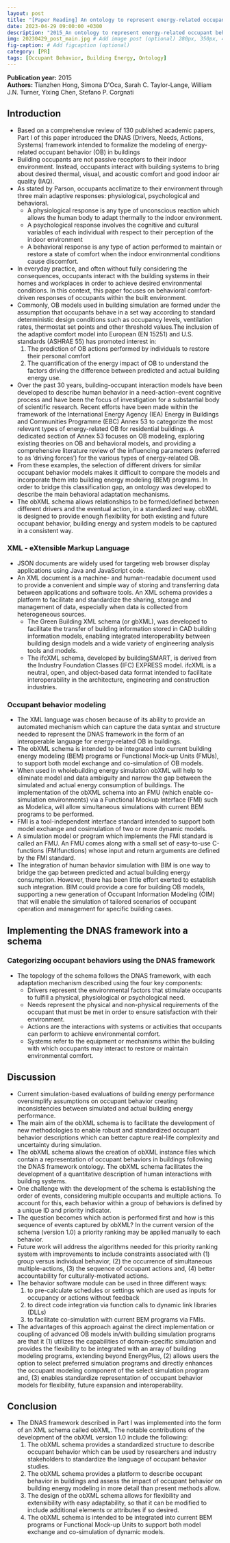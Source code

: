 ```yaml
---
layout: post
title: "[Paper Reading] An ontology to represent energy-related occupant behavior in buildings. Part II: Implementation of the DNAS framework using an XML schema"
date: 2023-04-29 09:00:00 +0300
description: "2015_An ontology to represent energy-related occupant behavior in buildings. Part II: Implementation of the DNAS framework using an XML schema" # Add post description (optional)
img: 20230429_post_main.jpg # Add image post (optional) 280px, 350px, 470px, 700px, 940px
fig-caption: # Add figcaption (optional)
category: [PR]
tags: [Occupant Behavior, Building Energy, Ontology]
---
```


**Publication year:** 2015 <br>
**Authors:** Tianzhen Hong, Simona D'Oca, Sarah C. Taylor-Lange, William J.N. Turner, Yixing Chen, Stefano P. Corgnati<br>

## Introduction
- Based on a comprehensive review of 130 published academic papers, Part I of this paper introduced the DNAS (Drivers, Needs, Actions, Systems) framework intended to formalize the modeling of energy-related occupant behavior (OB) in buildings
- Building occupants are not passive receptors to their indoor environment. Instead, occupants interact with building systems to bring about desired thermal, visual, and acoustic comfort and good indoor air quality (IAQ).
- As stated by Parson, occupants acclimatize to their environment through three main adaptive responses: physiological, psychological and behavioral.
  - A physiological response is any type of unconscious reaction which allows the human body to adapt thermally to the indoor environment.
  - A psychological response involves the cognitive and cultural variables of each individual with respect to their perception of the indoor environment
  - A behavioral response is any type of action performed to maintain or restore a state of comfort when the indoor environmental conditions cause discomfort.
- In everyday practice, and often without fully considering the consequences, occupants interact with the building systems in their homes and workplaces in order to achieve desired environmental conditions. In this context, this paper focuses on behavioral comfort-driven responses of occupants within the built environment.
- Commonly, OB models used in building simulation are formed under the assumption that occupants behave in a set way according to standard deterministic design conditions such as occupancy levels, ventilation rates, thermostat set points and other threshold values.The inclusion of the adaptive comfort model into European (EN 15251) and U.S. standards (ASHRAE 55) has promoted interest in:
  1. The prediction of OB actions performed by individuals to restore their personal comfort
  2. The quantification of the energy impact of OB to understand the factors driving the difference between predicted and actual building energy use.
- Over the past 30 years, building-occupant interaction models have been developed to describe human behavior in a need-action-event cognitive process and have been the focus of investigation for a substantial body of scientific research. Recent efforts have been made within the framework of the International Energy Agency (IEA) Energy in Buildings and Communities Programme (EBC) Annex 53 to categorize the most relevant types of energy-related OB for residential buildings. A dedicated section of Annex 53 focuses on OB modeling, exploring existing theories on OB and behavioral models, and providing a comprehensive literature review of the influencing parameters (referred to as ‘driving forces’) for the various types of energy-related OB.
- From these examples, the selection of different drivers for similar occupant behavior models makes it difficult to compare the models and incorporate them into building energy modeling (BEM) programs. In order to bridge this classification gap, an ontology was developed to describe the main behavioral adaptation mechanisms.
- The obXML schema allows relationships to be formed/defined between different drivers and the eventual action, in a standardized way. obXML is designed to provide enough flexibility for both existing and future occupant behavior, building energy and system models to be captured in a consistent way.

### XML - eXtensible Markup Language
- JSON documents are widely used for targeting web browser display applications using Java and JavaScript code.
- An XML document is a machine- and human-readable document used to provide a convenient and simple way of storing and transferring data between applications and software tools. An XML schema provides a platform to facilitate and standardize the sharing, storage and management of data, especially when data is collected from heterogeneous sources.
  - The Green Building XML schema (or gbXML), was developed to facilitate the transfer of building information stored in CAD building information models, enabling integrated interoperability between building design models and a wide variety of engineering analysis tools and models.
  - The ifcXML schema, developed by buildingSMART, is derived from the Industry Foundation Classes (IFC) EXPRESS model. ifcXML is a neutral, open, and object-based data format intended to facilitate interoperability in the architecture, engineering and construction industries.

### Occupant behavior modeling
- The XML language was chosen because of its ability to provide an automated mechanism which can capture the data syntax and structure needed to represent the DNAS framework in the form of an interoperable language for energy-related OB in buildings.
- The obXML schema is intended to be integrated into current building energy modeling (BEM) programs or Functional Mock-up Units (FMUs), to support both model exchange and co-simulation of OB models.
- When used in wholebuilding energy simulation obXML will help to eliminate model and data ambiguity and narrow the gap between the simulated and actual energy consumption of buildings. The implementation of the obXML schema into an FMU (which enable co-simulation environments) via a Functional Mockup Interface (FMI) such as Modelica, will allow simultaneous simulations with current BEM programs to be performed.
- FMI is a tool-independent interface standard intended to support both model exchange and cosimulation of two or more dynamic models.
- A simulation model or program which implements the FMI standard is called an FMU. An FMU comes along with a small set of easy-to-use C-functions (FMIfunctions) whose input and return arguments are defined by the FMI standard.
- The integration of human behavior simulation with BIM is one way to bridge the gap between predicted and actual building energy consumption. However, there has been little effort exerted to establish such integration. BIM could provide a core for building OB models, supporting a new generation of Occupant Information Modeling (OIM) that will enable the simulation of tailored scenarios of occupant operation and management for specific building cases.

## Implementing the DNAS framework into a schema

### Categorizing occupant behaviors using the DNAS framework
- The topology of the schema follows the DNAS framework, with each adaptation mechanism described using the four key components:
  - Drivers represent the environmental factors that stimulate occupants to fulfill a physical, physiological or psychological need.
  - Needs represent the physical and non-physical requirements of the occupant that must be met in order to ensure satisfaction with their environment.
  - Actions are the interactions with systems or activities that occupants can perform to achieve environmental comfort.
  - Systems refer to the equipment or mechanisms within the building with which occupants may interact to restore or maintain environmental comfort.

## Discussion
- Current simulation-based evaluations of building energy performance oversimplify assumptions on occupant behavior creating inconsistencies between simulated and actual building energy performance.
- The main aim of the obXML schema is to facilitate the development of new methodologies to enable robust and standardized occupant behavior descriptions which can better capture real-life complexity and uncertainty during simulation.
- The obXML schema allows the creation of obXML instance files which contain a representation of occupant behaviors in buildings following the DNAS framework ontology. The obXML schema facilitates the development of a quantitative description of human interactions with building systems.
- One challenge with the development of the schema is establishing the order of events, considering multiple occupants and multiple actions. To account for this, each behavior within a group of behaviors is defined by a unique ID and priority indicator.
- The question becomes which action is performed first and how is this sequence of events captured by obXML? In the current version of the schema (version 1.0) a priority ranking may be applied manually to each behavior.
- Future work will address the algorithms needed for this priority ranking system with improvements to include constraints associated with (1) group versus individual behavior, (2) the occurrence of simultaneous multiple-actions, (3) the sequence of occupant actions and, (4) better accountability for culturally-motivated actions.
- The behavior software module can be used in three different ways:
  1. to pre-calculate schedules or settings which are used as inputs for occupancy or actions without feedback
  2. to direct code integration via function calls to dynamic link libraries (DLLs)
  3. to facilitate co-simulation with current BEM programs via FMIs.
- The advantages of this approach against the direct implementation or coupling of advanced OB models in/with building simulation programs are that it (1) utilizes the capabilities of domain-specific simulation and provides the flexibility to be integrated with an array of building modeling programs, extending beyond EnergyPlus, (2) allows users the option to select preferred simulation programs and directly enhances the occupant modeling component of the select simulation program and, (3) enables standardize representation of occupant behavior models for flexibility, future expansion and interoperability.

## Conclusion
- The DNAS framework described in Part I was implemented into the form of an XML schema called obXML. The notable contributions of the development of the obXML version 1.0 include the following:
  1. The obXML schema provides a standardized structure to describe occupant behavior which can be used by researchers and industry stakeholders to standardize the language of occupant behavior studies.
  2. The obXML schema provides a platform to describe occupant behavior in buildings and assess the impact of occupant behavior on building energy modeling in more detail than present methods allow.
  3. The design of the obXML schema allows for flexibility and extensibility with easy adaptability, so that it can be modified to include additional elements or attributes if so desired.
  4. The obXML schema is intended to be integrated into current BEM programs or Functional Mock-up Units to support both model exchange and co-simulation of dynamic models.
